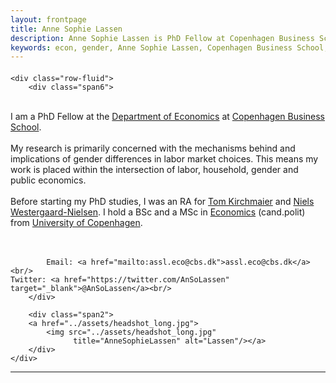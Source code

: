 ```yaml
---
layout: frontpage
title: Anne Sophie Lassen
description: Anne Sophie Lassen is PhD Fellow at Copenhagen Business School.
keywords: econ, gender, Anne Sophie Lassen, Copenhagen Business School, Economics
---
```


<div class="container">
<h4></h4>

    <div class="row-fluid">
        <div class="span6">
<br/>
I am a PhD Fellow at the <a href="https://www.cbs.dk/en/research/departments-and-centres/department-of-economics/">Department of Economics</a> at <a href="https://www.cbs.dk/en/">Copenhagen Business School</a>.<br/>
<br/> 
My research is primarily concerned with the mechanisms behind and implications of gender differences in labor market choices. 
This means my work is placed within the intersection of labor, household, gender and public economics. <br/>
<br> 
Before starting my PhD studies, I was an RA for <a href="https://sites.google.com/site/tomkirchmaier/home"> Tom Kirchmaier</a> and <a href="https://www.cbs.dk/en/research/departments-and-centres/department-of-accounting/staff/nwnacc/">Niels Westergaard-Nielsen</a>. 
I hold a BSc and a MSc in <a href="https://www.economics.ku.dk/"> Economics</a> (cand.polit) from <a href="https://www.ku.dk/english/"> University of Copenhagen</a>. <br/>
<br>
<br>

            Email: <a href="mailto:assl.eco@cbs.dk">assl.eco@cbs.dk</a><br/>
	Twitter: <a href="https://twitter.com/AnSoLassen" target="_blank">@AnSoLassen</a><br/>
        </div>

        <div class="span2">
        <a href="../assets/headshot_long.jpg">
            <img src="../assets/headshot_long.jpg"
                  title="AnneSophieLassen" alt="Lassen"/></a>
        </div>
    </div>
</div>




---




